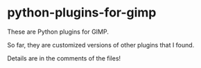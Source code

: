 # python-plugins-for-gimp

These are Python plugins for GIMP.

So far, they are customized versions of other plugins that I found. 

Details are in the comments of the files!
